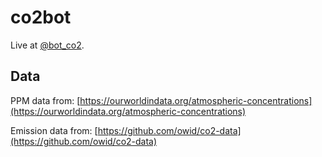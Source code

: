 # co2bot
Live at [@bot_co2](https://twitter.com/bot_co2).

## Data
PPM data from: [https://ourworldindata.org/atmospheric-concentrations](https://ourworldindata.org/atmospheric-concentrations)

Emission data from: [https://github.com/owid/co2-data](https://github.com/owid/co2-data)


